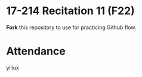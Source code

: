 # 17-214 Recitation 11 (F22)
**Fork** this repository to use for practicing Github flow.

# Attendance
yiliux